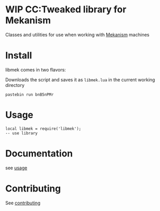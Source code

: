 # WIP CC:Tweaked library for Mekanism
Classes and utilities for use when working with [Mekanism](https://www.curseforge.com/minecraft/mc-mods/mekanism) machines

# Install
libmek comes in two flavors:

Downloads the script and saves it as `libmek.lua` in the current working directory
```
pastebin run bnB5nPMr
```

# Usage
```
local libmek = require('libmek');
-- use library
```

# Documentation
see [usage](./docs/usage/readme.md)

# Contributing
See [contributing](./docs/contributing/readme.md)

